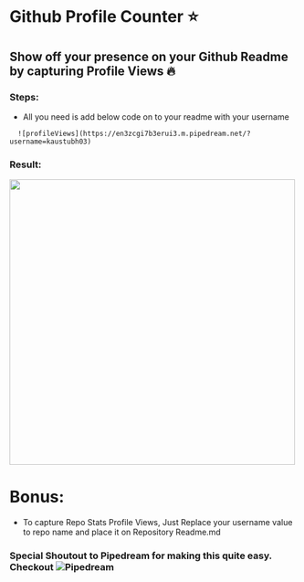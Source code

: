 # Github Profile Counter :star:
## Show off your presence on your Github Readme by capturing Profile Views :fire:

### Steps:
* All you need is add below code on to your readme with your username
```
  ![profileViews](https://en3zcgi7b3erui3.m.pipedream.net/?username=kaustubh03)
```
### Result:
<img width="500" src="https://i.ibb.co/bXVKZmg/Screenshot-2020-09-29-at-10-23-23-PM.png" />

# Bonus:
* To capture Repo Stats Profile Views, Just Replace your username value to repo name and place it on Repository Readme.md

### Special Shoutout to Pipedream for making this quite easy. Checkout ![Pipedream](https://pipedream.net)


